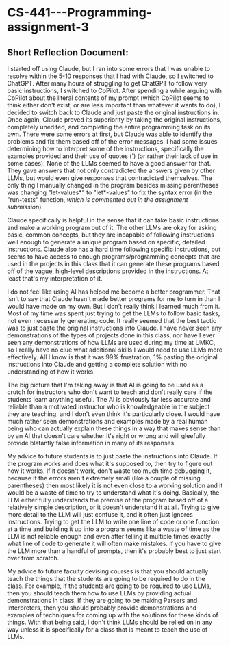 # CS-441---Programming-assignment-3

## Short Reflection Document:

  I started off using Claude, but I ran into some errors that I was unable to resolve within the 5-10 responses that I had with Claude, so I switched to ChatGPT. After many hours of struggling to get ChatGPT to follow very basic instructions, I switched to CoPilot. After spending a while arguing with CoPilot about the literal contents of my prompt (which CoPilot seems to think either don't exist, or are less important than whatever it wants to do), I decided to switch back to Claude and just paste the original instructions in. Once again, Claude proved its superiority by taking the original instructions, completely unedited, and completing the entire programming task on its own. There were some errors at first, but Claude was able to identify the problems and fix them based off of the error messages. I had some issues determining how to interpret some of the instructions, specifically the examples provided and their use of quotes (') (or rather their lack of use in some cases). None of the LLMs seemed to have a good answer for that. They gave answers that not only contradicted the answers given by other LLMs, but would even give responses that contradicted themselves. The only thing I manually changed in the program besides missing parentheses was changing "let-values*" to "let*-values" to fix the syntax error (in the "run-tests" function,  *which is commented out in the assignment submission*).
  
  Claude specifically is helpful in the sense that it can take basic instructions and make a working program out of it. The other LLMs are okay for asking basic, common concepts, but they are incapable of following instructions well enough to generate a unique program based on specific, detailed instructions. Claude also has a hard time following specific instructions, but seems to have access to enough programs/programming concepts that are used in the projects in this class that it can generate these programs based off of the vague, high-level descriptions provided in the instructions. At least that's my interpretation of it. 

  I do not feel like using AI has helped me become a better programmer. That isn't to say that Claude hasn't made better programs for me to turn in than I would have made on my own. But I don't really think I learned much from it. Most of my time was spent just trying to get the LLMs to follow basic tasks, not even necessarily generating code. It really seemed that the best tactic was to just paste the original instructions into Claude. I have never seen any demonstrations of the types of projects done in this class, nor have I ever seen any demonstrations of how LLMs are used during my time at UMKC, so I really have no clue what additional skills I would need to use LLMs more effectively. All I know is that it was 99% frustration, 1% pasting the original instructions into Claude and getting a complete solution with no understanding of how it works.  

  The big picture that I'm taking away is that AI is going to be used as a crutch for instructors who don't want to teach and don't really care if the students learn anything useful. The AI is obviously far less accurate and reliable than a motivated instructor who is knowledgeable in the subject they are teaching, and I don't even think it's particularly close. I would have much rather seen demonstrations and examples made by a real human being who can actually explain these things in a way that makes sense than by an AI that doesn't care whether it's right or wrong and will gleefully provide blatantly false information in many of its responses.

  My advice to future students is to just paste the instructions into Claude. If the program works and does what it's supposed to, then try to figure out how it works. If it doesn't work, don't waste too much time debugging it, because if the errors aren't extremely small (like a couple of missing parentheses) then most likely it is not even close to a working solution and it would be a waste of time to try to understand what it's doing. Basically, the LLM either fully understands the premise of the program based off of a relatively simple description,  or it doesn't understand it at all. Trying to give more detail to the LLM will just confuse it, and it often just ignores instructions. Trying to get the LLM to write one line of code or one function at a time and building it up into a program seems like a waste of time as the LLM is not reliable enough and even after telling it multiple times exactly what line of code to generate it will often make mistakes. If you have to give the LLM more than a handful of prompts, then it's probably best to just start over from scratch. 

  My advice to future faculty devising courses is that you should actually teach the things that the students are going to be required to do in the class. For example, if the students are going to be required to use LLMs, then you should teach them how to use LLMs by providing actual demonstrations in class. If they are going to be making Parsers and Interpreters, then you should probably provide demonstrations and examples of techniques for coming up with the solutions for these kinds of things. With that being said, I don't think LLMs should be relied on in any way unless it is specifically for a class that is meant to teach the use of LLMs.
